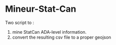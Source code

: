 # Mineur-Stat-Can

Two script to :

1) mine StatCan ADA-level information.
2) convert the resulting csv file to a proper geojson
